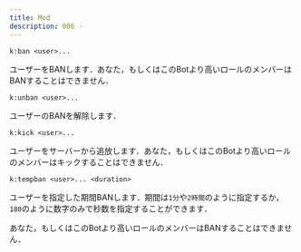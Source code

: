 ```yaml
---
title: Mod
description: 006 -
---
```


<command 
  name="ban"
  :roles="[{name: 'BAN権限', color: 'red darken-3'}]"
  :usages="['k:ban @User', 'k:ban @User1 @User2']">
<div>

  `k:ban <user>...`

ユーザーをBANします．あなた，もしくはこのBotより高いロールのメンバーはBANすることはできません．

</div>
</command>

<command 
  name="unban"
  :roles="[{name: 'BAN権限', color: 'red darken-3'}]"
  :usages="['k:unban @User', 'k:unban @User1 @User2']">
<div>

  `k:unban <user>...`

ユーザーのBANを解除します．

</div>
</command>

<command 
  name="kick"
  :roles="[{name: 'KICK権限', color: 'orange darken-3'}]"
  :usages="['k:kick @User', 'k:kick @User1 @User2']">
<div>

  `k:kick <user>...`

ユーザーをサーバーから追放します．あなた，もしくはこのBotより高いロールのメンバーはキックすることはできません．

</div>
</command>

<command 
  name="tempban"
  :roles="[{name: 'BAN権限', color: 'red darken-3'}]"
  :usages="['k:tempban @User 10分', 'k:ban @User1 @User2 7days']">
<div>

  `k:tempban <user>... <duration>`

ユーザーを指定した期間BANします．期間は`1分`や`2時間`のように指定するか，`180`のように数字のみで秒数を指定することができます．


あなた，もしくはこのBotより高いロールのメンバーはBANすることはできません．

</div>
</command>

